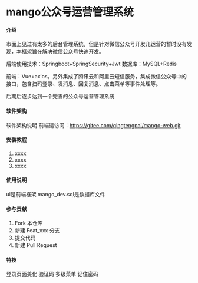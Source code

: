 # mango公众号运营管理系统

#### 介绍
市面上见过有太多的后台管理系统，但是针对微信公众号开发几运营的暂时没有发现，本框架旨在解决微信公众号快速开发。

后端使用技术：Springboot+SpringSecurity+Jwt 数据库：MySQL+Redis 

前端：Vue+axios。另外集成了腾讯云和阿里云短信服务，集成微信公众号中的接口，包含扫码登录、发消息、回复消息、点击菜单等事件处理等。

后期后逐步达到一个完善的公众号运营管理系统

#### 软件架构
软件架构说明
前端请访问：https://gitee.com/qingtengpai/mango-web.git

#### 安装教程

1.  xxxx
2.  xxxx
3.  xxxx

#### 使用说明

ui是前端框架
mango_dev.sql是数据库文件

#### 参与贡献

1.  Fork 本仓库
2.  新建 Feat_xxx 分支
3.  提交代码
4.  新建 Pull Request


#### 特技

登录页面美化 验证码 多级菜单 记住密码
